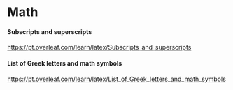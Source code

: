 # Math

#### Subscripts and superscripts
https://pt.overleaf.com/learn/latex/Subscripts_and_superscripts

#### List of Greek letters and math symbols
https://pt.overleaf.com/learn/latex/List_of_Greek_letters_and_math_symbols


